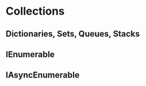 # Collections

## Dictionaries, Sets, Queues, Stacks



## IEnumerable<T>

## IAsyncEnumerable<T>


